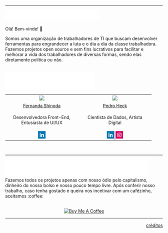 <hr>
<img src="https://raw.githubusercontent.com/capybara-fepe/.github/e4e6e2d24c0f94a62f70885ce79965018482b25f/profile/logo.svg" alt="Capybara FePe's Logo" width="300px"/>

Olá! Bem-vinde! :wave:

Somos uma organização de trabalhadores de TI que buscam desenvolver ferramentas para engrandecer a luta e o dia a dia da classe trabalhadora. Fazemos projetos open source e sem fins lucrativos para facilitar e melhorar a vida dos trabalhadores de diversas formas, sendo elas diretamente política ou não.

<br>

<img src="./equipe.svg" alt="A equipe" />
<table>
  <tr>
    <th width="220px" align="center">
        <img class="avatar" src="https://avatars.githubusercontent.com/u/45886482?v=4" width="220px"/>
    </th>
    <th width="220px" align="center">
        <img class="avatar" src="https://avatars.githubusercontent.com/u/68083697?v=4" width="220px"/>
    </th>
  </tr>
  <tr>
    <td align="center">
        <a href="https://github.com/FShinoda" target="_blank">Fernanda Shinoda</a>
    </td align="center">
    <td align="center">
        <a href="https://github.com/pedroheck" target="_blank">Pedro Heck</a>
    </td align="center">
  </tr>
  <tr>
    <td align="center">
        <p>Desenvolvedora Front-End, Entusiasta de UI/UX</p>
    </td align="center">
    <td align="center" >
        <p>Cientista de Dados, Artista Digital</p>
    </td align="center">
  </tr>
  <tr>
    <td align="center">
      <a href="https://www.linkedin.com/in/fernanda-shinoda/" target="_blank">
        <img src="./linkedin.svg" alt="linkedin logo" width="24px" />
      </a>
    </td >
    <td align="center" >
      <a href="https://www.linkedin.com/in/pedro-heck/" target="_blank">
        <img src="./linkedin.svg" alt="linkedin logo" width="24px" />
      </a>
      <a href="https://www.instagram.com/pe_heck/" target="_blank">
        <img src="./instagram.svg" alt="instagram logo" width="24px" />
      </a>
    </td>
  </tr>
</table>
<br>
<hr>
<img src="./apoio.svg" alt="apoie os autores" />
Fazemos todos os projetos apenas com nosso ódio pelo capitalismo, dinheiro do nosso bolso e nosso pouco tempo livre. Após conferir nosso trabalho, caso tenha gostado e queira nos incetivar com um cafézinho, aceitamos :coffee:

<div align="center">
<br>

[![Buy Me A Coffee][badge-buy-me-a-coffee]][link-buy-me-a-coffee]
</div>

<hr>
<div align="right"> 
  <a href="https://github.com/capybara-fepe/.github/blob/main/profile/CREDITS.md" color="#fff" >créditos</a>
</div>


<!-- Vars -->
[share-linkedin-shield]: https://img.shields.io/badge/-share%20on%20linkedin-black?labelColor=222&logo=linkedin&logoColor=white&style=flat-square
[badge-buy-me-a-coffee]: https://img.shields.io/badge/Buy%20Me%20a%20Coffee-ffdd00?&logo=buy-me-a-coffee&logoColor=black&style=for-the-badge
[link-buy-me-a-coffee]: https://donate.stripe.com/6oE8yj3g4eBdeYM8ww
